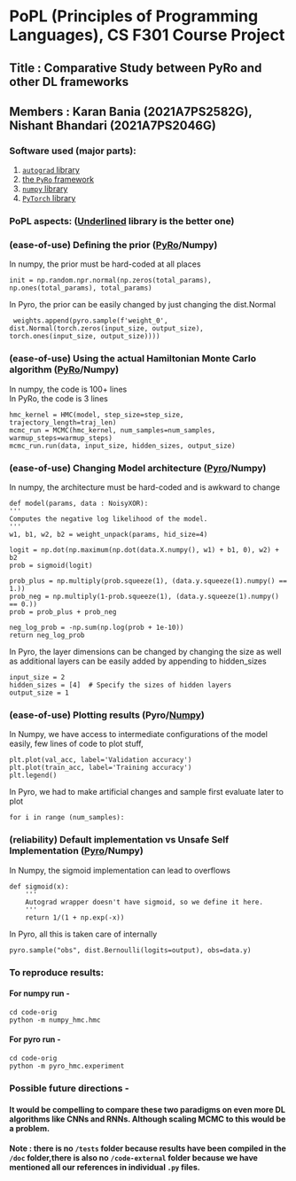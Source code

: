 # PoPL (Principles of Programming Languages), CS F301 Course Project

## Title : Comparative Study between PyRo and other DL frameworks
## Members : Karan Bania (2021A7PS2582G), Nishant Bhandari (2021A7PS2046G)

### Software used (major parts): 
1. <a href="https://github.com/HIPSautograd">`autograd` library</a>
2. <a href="https://pyro.ai/">the `PyRo` framework</a>
3. <a href="https://numpy.org/">`numpy` library</a>
4. <a href="https://pytorch.org/">`PyTorch` library</a>

### PoPL aspects: (<u>Underlined</u> library is the better one)
### (ease-of-use) Defining the prior (<u>PyRo</u>/Numpy)
In numpy, the prior must be hard-coded at all places <br>
```
init = np.random.npr.normal(np.zeros(total_params), np.ones(total_params), total_params)
```
In Pyro, the prior can be easily changed by just changing the dist.Normal <br>
```
 weights.append(pyro.sample(f'weight_0', dist.Normal(torch.zeros(input_size, output_size), torch.ones(input_size, output_size))))
```
### (ease-of-use) Using the actual Hamiltonian Monte Carlo algorithm (<u>PyRo</u>/Numpy)
In numpy, the code is 100+ lines <br>
In PyRo, the code is 3 lines <br>
```
hmc_kernel = HMC(model, step_size=step_size, trajectory_length=traj_len)
mcmc_run = MCMC(hmc_kernel, num_samples=num_samples, warmup_steps=warmup_steps)
mcmc_run.run(data, input_size, hidden_sizes, output_size)
```

### (ease-of-use) Changing Model architecture (<u>Pyro</u>/Numpy)
In numpy, the architecture must be hard-coded and is awkward to change
```
def model(params, data : NoisyXOR):
'''
Computes the negative log likelihood of the model.
'''
w1, b1, w2, b2 = weight_unpack(params, hid_size=4)

logit = np.dot(np.maximum(np.dot(data.X.numpy(), w1) + b1, 0), w2) + b2
prob = sigmoid(logit)

prob_plus = np.multiply(prob.squeeze(1), (data.y.squeeze(1).numpy() == 1.))
prob_neg = np.multiply(1-prob.squeeze(1), (data.y.squeeze(1).numpy() == 0.))
prob = prob_plus + prob_neg

neg_log_prob = -np.sum(np.log(prob + 1e-10))
return neg_log_prob
```
In Pyro, the layer dimensions can be changed by changing the size as well as additional layers can be easily added by appending to hidden_sizes
```
input_size = 2
hidden_sizes = [4]  # Specify the sizes of hidden layers
output_size = 1
```

### (ease-of-use) Plotting results (Pyro/<u>Numpy</u>)
In Numpy, we have access to intermediate configurations of the model easily, few lines of code to plot stuff,
```
plt.plot(val_acc, label='Validation accuracy')
plt.plot(train_acc, label='Training accuracy')
plt.legend()
```
In Pyro, we had to make artificial changes and sample first evaluate later to plot
```
for i in range (num_samples):
```

### (reliability) Default implementation vs Unsafe Self Implementation (<u>Pyro</u>/Numpy)
In Numpy, the sigmoid implementation can lead to overflows
```
def sigmoid(x):
    '''
    Autograd wrapper doesn't have sigmoid, so we define it here.
    '''
    return 1/(1 + np.exp(-x))
```
In Pyro, all this is taken care of internally<br>
```
pyro.sample("obs", dist.Bernoulli(logits=output), obs=data.y)
```

### To reproduce results:
#### For numpy run - 
```
cd code-orig
python -m numpy_hmc.hmc
```
#### For pyro run -
```
cd code-orig
python -m pyro_hmc.experiment
```

### Possible future directions -
#### It would be compelling to compare these two paradigms on even more DL algorithms like CNNs and RNNs. Although scaling MCMC to this would be a problem.

#### Note : there is no `/tests` folder because results have been compiled in the `/doc` folder,there is also no `/code-external` folder because we have mentioned all our references in individual `.py` files.